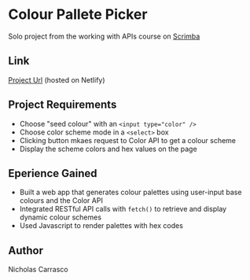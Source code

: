 # Colour Pallete Picker

Solo project from the working with APIs course on [Scrimba](https://scrimba.com/home)

## Link

[Project Url](https://shiny-jalebi-43986d.netlify.app) (hosted on Netlify)

## Project Requirements

- Choose "seed colour" with an `<input type="color" />`
- Choose color scheme mode in a `<select>` box
- Clicking button mkaes request to Color API to get a colour scheme
- Display the scheme colors and hex values on the page

## Eperience Gained

- Built a web app that generates colour palettes using user-input base colours and the Color API
- Integrated RESTful API calls with `fetch()` to retrieve and display dynamic colour schemes
- Used Javascript to render palettes with hex codes

## Author

Nicholas Carrasco
